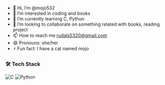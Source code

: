 - 👋 Hi, I’m @mojo532
- 👀 I’m interested in coding and books
- 🌱 I’m currently learning C, Python
- 💞️ I’m looking to collaborate on something related with books, reading project
- 📫 How to reach me rudals5320@gmail.com
- 😄 Pronouns: she/her
- ⚡ Fun fact: I have a cat named mojo 

### 🛠️ Tech Stack

![C](https://img.shields.io/badge/C-A8B9CC?style=for-the-badge&logo=c&logoColor=white)
![Python](https://img.shields.io/badge/Python-3776AB?style=for-the-badge&logo=python&logoColor=white)





<!---
mojo532/mojo532 is a ✨ special ✨ repository because its `README.md` (this file) appears on your GitHub profile.
You can click the Preview link to take a look at your changes.
--->
